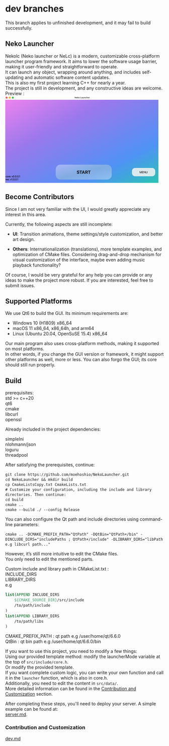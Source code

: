 # dev branches

This branch applies to unfinished development, and it may fail to build successfully.

## Neko Launcher

Nekolc (Neko launcher or NeLc) is a modern, customizable cross-platform launcher program framework. It aims to lower the software usage barrier, making it user-friendly and straightforward to operate.  
It can launch any object, wrapping around anything, and includes self-updating and automatic software content updates.  
This is also my first project learning C++ for nearly a year.  
The project is still in development, and any constructive ideas are welcome.  
Preview :  
![img](img/img1.png)

## Become Contributors

Since I am not very familiar with the UI, I would greatly appreciate any interest in this area.

Currently, the following aspects are still incomplete:

- **UI**: Transition animations, theme settings/style customization, and better art design.

- **Others**: Internationalization (translations), more template examples, and optimization of CMake files. Considering drag-and-drop mechanism for visual customization of the interface, maybe even adding music playback functionality?

Of course, I would be very grateful for any help you can provide or any ideas to make the project more robust. If you are interested, feel free to submit issues.

## Supported Platforms

We use Qt6 to build the GUI. Its minimum requirements are:

- Windows 10 (H1809) x86_64
- macOS 11 x86_64, x86_64h, and arm64
- Linux (Ubuntu 20.04, OpenSuSE 15.4) x86_64

Our main program also uses cross-platform methods, making it supported on most platforms.  
In other words, if you change the GUI version or framework, it might support other platforms as well, more or less.
You can also forgo the GUI; its core should still run properly.

## Build

prerequisites:  
std >= c++20  
qt6  
cmake  
libcurl  
openssl  

Already included in the project dependencies:  

simpleIni  
nlohmann/json  
loguru  
threadpool  

After satisfying the prerequisites, continue:

```shell
git clone https://github.com/moehoshio/NekoLauncher.git
cd NekoLauncher && mkdir build
cp CmakeListsCopy.txt CmakeLists.txt
# Customize your configuration, including the include and library directories. Then continue:
cd build
cmake ..
cmake --build ./ --config Release
```

You can also configure the Qt path and include directories using command-line parameters:  

```shell
cmake .. -DCMAKE_PREFIX_PATH="QtPath" -DQtBin="QtPath+/bin" -DINCLUDE_DIRS="includePaths ; QtPath+/include" -DLIBRARY_DIRS="libPath e.g libcurl path..."
```

However, it’s still more intuitive to edit the CMake files.  
You only need to edit the mentioned parts.

Custom include and library path in CMakeList.txt :  
INCLUDE_DIRS  
LIBRARY_DIRS  
e.g

```cmake
list(APPEND INCLUDE_DIRS
    ${CMAKE_SOURCE_DIR}/src/include
    /to/path/include
)
list(APPEND LIBRARY_DIRS
    /to/path/libs
)
```

CMAKE_PREFIX_PATH : qt path e.g  /user/home/qt/6.6.0  
QtBin : qt bin path  e.g /user/home/qt/6.6.0/bin  

If you want to use this project, you need to modify a few things:  
Using our provided template method: modify the launcherMode variable at the top of `src/include/core.h`.  
Or modify the provided template.  
If you want complete custom logic, you can write your own function and call it in the `launcher` function, which is also in core.h.  
Additionally, you need to edit the content in `src/data/`.  
More detailed information can be found in the [Contribution and Customization](#contribution-and-customization) section.

After completing these steps, you'll need to deploy your server. A simple example can be found at:  
[server.md](doc/server.md).

### Contribution and Customization

[dev.md](doc/dev.md)
